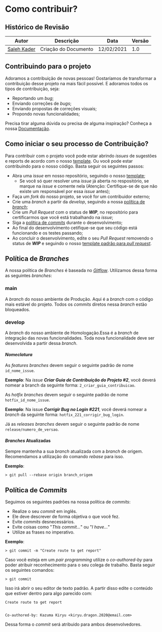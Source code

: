 # Como contribuir?

## Histórico de Revisão

|Autor|Descrição|Data|Versão|
|--|--|--|--|
|[Saleh Kader](https://github.com/devsalula)|Criação do Documento|12/02/2021|1.0|

## Contribuindo para o projeto

Adoramos a contribuição de novas pessoas! Gostaríamos de transformar a contribuição desse projeto na mais fácil possível. E adoramos todos os tipos de contribuição, seja:

* Reportando um *bug*;
* Enviando correções de *bugs*;
* Enviando propostas de correções visuais;
* Propondo novas funcionalidades;

Precisa tirar alguma dúvida ou precisa de alguma inspiração? Conheça a nossa [Documentação](/projeto/documento-arquitetura/).

## Como iniciar o seu processo de Contribuição?

Para contribuir com o projeto você pode estar abrindo *issues* de sugestões e reports de acordo com o nosso [template](https://github.com/fga-eps-mds/EPS-2020-2-G2/blob/main/.github/ISSUE_TEMPLATE/issue-template.md). Ou você pode estar contribuindo para o nosso código. Basta seguir os seguintes passos:

* Abra uma *issue* em nosso repositório, seguindo o nosso [template](https://github.com/fga-eps-mds/EPS-2020-2-G2/blob/main/.github/ISSUE_TEMPLATE/issue-template.md);
    * Se você só quer resolver uma *issue* já aberta no respositório, se marque na *issue* e comente nela (Atenção: Certifique-se de que não existe um responsável por essa *issue* antes); 
* Faça um *fork* do nosso projeto, se você for um contribuidor externo;
* Crie uma *branch* a partir da *develop*, seguindo a nossa [política de *branch*](#politica-de-branches);
* Crie um *Pull Request* com o status de ***WIP***, no repositório para certificarmos que você está trabalhando na *issue*;
* Siga a [política de *commits*](#politica-de-commits) durante o desenvolvimento;
* Ao final do desenvolvimento cetifique-se que seu código está funcionando e os testes passando;
* Ao concluir o desenvolvimento, edite o seu *Pull Request* removendo o status de ***WIP*** e seguindo o nosso [template padrão para *pull request*]().

## Política de *Branches* 

A nossa política de *Branches* é baseada no [*Gitflow*](https://www.atlassian.com/br/git/tutorials/comparing-workflows/gitflow-workflow).
Utilizamos dessa forma as seguintes *branches*:

### **main**
A *branch* do nosso ambiente de Produção. Aqui é a *branch* com o código mais estável do projeto. Todos os *commits* diretos nessa *branch* estão bloqueados.

### **develop**
A *branch* do nosso ambiente de Homologação.Essa é a *branch* de integração das novas funcionalidades. Toda nova funcionalidade deve ser desenvolvida a partir dessa *branch*.

#### ***Nomeclatura***
As *features* *branches* devem seguir o seguinte padrão de nome `id_nome_issue`.

**Exemplo**: Na *issue* ***Criar Guia de Contribuição do Projeto #2***, você deverá nomear a branch da seguinte forma: `2_criar_guia_contribuicao`.

As *hotfix* *branches* devem seguir o seguinte padrão de nome `hotfix_id_nome_issue`. 

**Exemplo**: Na issue ***Corrigir Bug no Login #221***, você deverá nomear a *branch* da seguinte forma: `hotfix_221_corrigir_bug_login`.

Já as *releases* *branches* devem seguir o seguinte padrão de nome
`release/numero_de_versao`.

#### ***Branches* Atualizadas**
Sempre mantenha a sua *branch* atualizada com a *branch* de origem.
Recomendamos a utilização do comando *rebase* para isso.

**Exemplo**:  
```
> git pull --rebase origin branch_origem
```

## Política de *Commits*

Seguimos os seguintes padrões na nossa política de *commits*:
* Realize o seu *commit* em inglês. 
* Ele deve descrever de forma objetiva o que você fez. 
* Evite *commits* desnecessários.
* Evite coisas como "*This commit...*" ou "*I have...*"
* Utilize as frases no imperativo.

**Exemplo**:
```
> git commit -m "Create route to get report"
```

Caso você esteja em um *pair programming* utilize o *co-authored-by* para poder atribuir reconhecimento para o seu colega de trabalho.
Basta seguir os seguintes comandos:
```
> git commit
```
Isso irá abrir o seu editor de texto padrão. A partir disso edite o conteúdo que estiver dentro para algo parecido com:
```
Create route to get report


Co-authored-by: Kazuma Kiryu <kiryu.dragon.2020@email.com>
```

Dessa forma o *commit* será atribuido para ambos desenvolvedores.